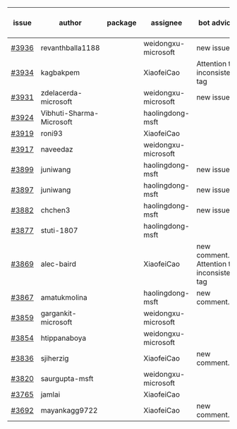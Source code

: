 | issue | author | package | assignee | bot advice | created date of issue | target release date | date from target |
| ------ | ------ | ------ | ------ | ------ | ------ | ------ | :-----: |
| [#3936](https://github.com/Azure/sdk-release-request/issues/3936) | revanthballa1188 |  | weidongxu-microsoft | new issue. | 03-16 | 04-28 |  |
| [#3934](https://github.com/Azure/sdk-release-request/issues/3934) | kagbakpem |  | XiaofeiCao | Attention to inconsistent tag | 03-15 | 04-28 |  |
| [#3931](https://github.com/Azure/sdk-release-request/issues/3931) | zdelacerda-microsoft |  | weidongxu-microsoft | new issue. | 03-15 | 04-28 |  |
| [#3924](https://github.com/Azure/sdk-release-request/issues/3924) | Vibhuti-Sharma-Microsoft |  | haolingdong-msft |  | 03-10 | 04-28 |  |
| [#3919](https://github.com/Azure/sdk-release-request/issues/3919) | roni93 |  | XiaofeiCao |  | 03-10 | 03-24 |  |
| [#3917](https://github.com/Azure/sdk-release-request/issues/3917) | naveedaz |  | weidongxu-microsoft |  | 03-10 | 03-24 |  |
| [#3899](https://github.com/Azure/sdk-release-request/issues/3899) | juniwang |  | haolingdong-msft | new issue. | 03-07 | 03-24 |  |
| [#3897](https://github.com/Azure/sdk-release-request/issues/3897) | juniwang |  | haolingdong-msft | new issue. | 03-07 | 03-24 |  |
| [#3882](https://github.com/Azure/sdk-release-request/issues/3882) | chchen3 |  | haolingdong-msft | new issue. | 03-03 | 03-24 |  |
| [#3877](https://github.com/Azure/sdk-release-request/issues/3877) | stuti-1807 |  | haolingdong-msft |  | 03-03 | 03-24 |  |
| [#3869](https://github.com/Azure/sdk-release-request/issues/3869) | alec-baird |  | XiaofeiCao | new comment. Attention to inconsistent tag | 03-03 | 03-24 |  |
| [#3867](https://github.com/Azure/sdk-release-request/issues/3867) | amatukmolina |  | haolingdong-msft | new comment. | 03-03 | 03-24 |  |
| [#3859](https://github.com/Azure/sdk-release-request/issues/3859) | gargankit-microsoft |  | weidongxu-microsoft |  | 03-02 | 03-24 |  |
| [#3854](https://github.com/Azure/sdk-release-request/issues/3854) | htippanaboya |  | weidongxu-microsoft |  | 03-01 | 03-24 |  |
| [#3836](https://github.com/Azure/sdk-release-request/issues/3836) | sjiherzig |  | XiaofeiCao | new comment. | 02-23 | 03-24 |  |
| [#3820](https://github.com/Azure/sdk-release-request/issues/3820) | saurgupta-msft |  | weidongxu-microsoft |  | 02-16 | 03-24 |  |
| [#3765](https://github.com/Azure/sdk-release-request/issues/3765) | jamlai |  | XiaofeiCao |  | 02-10 | 03-24 |  |
| [#3692](https://github.com/Azure/sdk-release-request/issues/3692) | mayankagg9722 |  | XiaofeiCao | new comment. | 01-24 | 02-24 |  |
